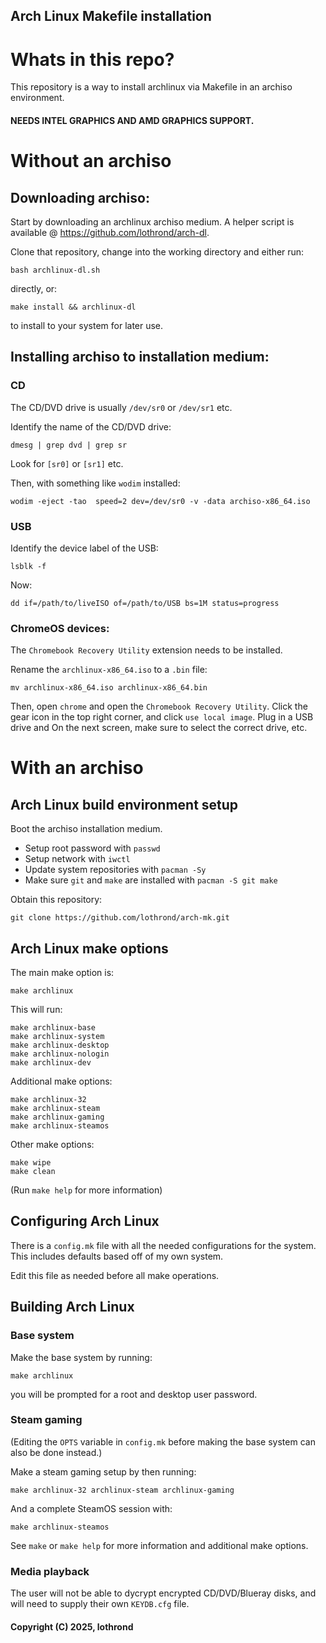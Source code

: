Arch Linux Makefile installation 
---

# Whats in this repo?
This repository is a way to install archlinux via Makefile in an archiso environment.

#### NEEDS INTEL GRAPHICS AND AMD GRAPHICS SUPPORT.

# Without an archiso

## Downloading archiso:
Start by downloading an archlinux archiso medium.
A helper script is available @ https://github.com/lothrond/arch-dl.

Clone that repository, change into the working directory and either run:

	bash archlinux-dl.sh

directly, or:

	make install && archlinux-dl

to install to your system for later use.

## Installing archiso to installation medium:

### CD
The CD/DVD drive is usually `/dev/sr0` or `/dev/sr1` etc.

Identify the name of the CD/DVD drive: 

	dmesg | grep dvd | grep sr

Look for `[sr0]` or `[sr1]` etc.

Then, with something like `wodim` installed:

	wodim -eject -tao  speed=2 dev=/dev/sr0 -v -data archiso-x86_64.iso

### USB
Identify the device label of the USB:

	lsblk -f

Now:

	dd if=/path/to/liveISO of=/path/to/USB bs=1M status=progress

### ChromeOS devices:

The `Chromebook Recovery Utility` extension needs to be installed.

Rename the `archlinux-x86_64.iso` to a `.bin` file:

    mv archlinux-x86_64.iso archlinux-x86_64.bin

Then, open `chrome` and open the `Chromebook Recovery Utility`.
Click the gear icon in the top right corner, and click `use local image`.
Plug in a USB drive and On the next screen, make sure to select the correct drive, etc.

# With an archiso
## Arch Linux build environment setup
Boot the archiso installation medium.

* Setup root password with `passwd`
* Setup network with `iwctl`
* Update system repositories with `pacman -Sy`
* Make sure `git` and `make` are installed with `pacman -S git make`

Obtain this repository:

	git clone https://github.com/lothrond/arch-mk.git

## Arch Linux make options

The main make option is:

	make archlinux

This will run:

	make archlinux-base
	make archlinux-system
	make archlinux-desktop
	make archlinux-nologin
	make archlinux-dev

Additional make options:

	make archlinux-32
	make archlinux-steam
	make archlinux-gaming
	make archlinux-steamos

Other make options:

	make wipe
	make clean

(Run `make help` for more information)

## Configuring  Arch Linux

There is a `config.mk` file with all the needed configurations for the system.
This includes defaults based off of my own system.

Edit this file as needed before all make operations.

## Building Arch Linux

### Base system

Make the base system by running:

	make archlinux

you will be prompted for a root and desktop user password.

### Steam gaming

(Editing the `OPTS` variable in `config.mk` before making the base system can also be done instead.)

Make a steam gaming setup by then running:

	make archlinux-32 archlinux-steam archlinux-gaming

And a complete SteamOS session with:

	make archlinux-steamos

See `make` or `make help` for more information and additional make options.

### Media playback

The user will not be able to dycrypt encrypted CD/DVD/Blueray disks,
and will need to supply their own `KEYDB.cfg` file.

#### Copyright (C) 2025, lothrond <lothrond AT proton DOT me>
